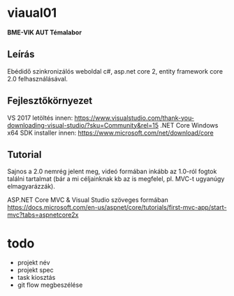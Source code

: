 # viaual01
**BME-VIK AUT Témalabor**

## Leírás

Ebédidő szinkronizálós weboldal c#, asp.net core 2, entity framework core 2.0 felhasználásával.

## Fejlesztőkörnyezet

VS 2017 letöltés innen: https://www.visualstudio.com/thank-you-downloading-visual-studio/?sku=Community&rel=15
.NET Core Windows x64 SDK installer innen: https://www.microsoft.com/net/download/core

## Tutorial

Sajnos a 2.0 nemrég jelent meg, videó formában inkább az 1.0-ról fogtok találni tartalmat (bár a mi céljainknak kb az is megfelel, pl. MVC-t ugyanúgy elmagyarázzák).

ASP.NET Core MVC & Visual Studio szöveges formában https://docs.microsoft.com/en-us/aspnet/core/tutorials/first-mvc-app/start-mvc?tabs=aspnetcore2x


# todo

* projekt név
* projekt spec
* task kiosztás
* git flow megbeszélése
